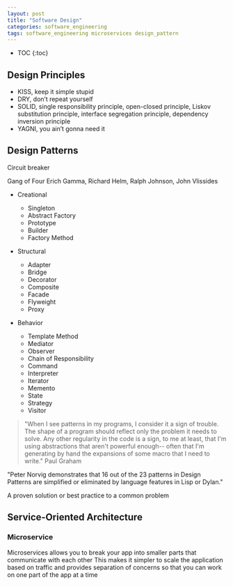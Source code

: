 ```yaml
---
layout: post
title: "Software Design"
categories: software_engineering
tags: software_engineering microservices design_pattern
---
```


* TOC
{:toc}

## Design Principles

- KISS, keep it simple stupid
- DRY, don’t repeat yourself
- SOLID, single responsibility principle, open-closed principle, Liskov substitution principle, interface segregation principle, dependency inversion principle
- YAGNI, you ain’t gonna need it



## Design Patterns

Circuit breaker



Gang of Four
Erich Gamma, Richard Helm, Ralph Johnson, John Vlissides

- Creational
  - Singleton
  - Abstract Factory
  - Prototype
  - Builder
  - Factory Method

- Structural
  - Adapter
  - Bridge
  - Decorator
  - Composite
  - Facade
  - Flyweight
  - Proxy

- Behavior
  - Template Method
  - Mediator
  - Observer
  - Chain of Responsibility
  - Command
  - Interpreter
  - Iterator
  - Memento
  - State
  - Strategy
  - Visitor

> "When I see patterns in my programs, I consider it a sign of trouble. The shape of a program should reflect only the problem it needs to solve. Any other regularity in the code is a sign, to me at least, that I'm using abstractions that aren't powerful enough-- often that I'm generating by hand the expansions of some macro that I need to write."
> Paul Graham

"Peter Norvig demonstrates that 16 out of the 23 patterns in Design Patterns are simplified or eliminated by language features in Lisp or Dylan."



A proven solution or best practice to a common problem



## Service-Oriented Architecture



### Microservice

Microservices allows you to break your app into smaller parts that communicate with each other
This makes it simpler to scale the application based on traffic and provides separation of concerns so that you can work on one part of the app at a time


